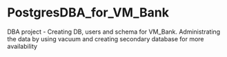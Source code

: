 # PostgresDBA_for_VM_Bank
DBA project - Creating DB, users and schema for VM_Bank. Administrating the data by using vacuum and creating secondary database for more availability
